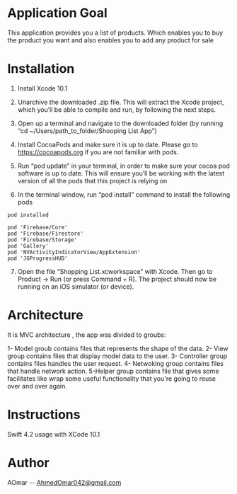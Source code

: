 

# Application Goal
This application provides you a list of products. Which enables you to buy the product you want and also enables you to add any product for sale



# Installation

1. Install  Xcode 10.1 


2. Unarchive the downloaded .zip file. This will extract the Xcode project, which you’ll be able to compile and run, by following the next steps.

3. Open up a terminal and navigate to the downloaded folder (by running “cd ~/Users/path_to_folder/Shooping List App”)

4. Install CocoaPods and make sure it is up to date. Please go to https://cocoapods.org if you are not familiar with pods.

5. Run “pod update” in your terminal, in order to make sure your cocoa pod software is up to date. This will ensure you’ll be working with the latest version of all the pods that this project is relying on

6. In the terminal window, run “pod install” command to install the following pods
```
pod installed  

pod 'Firebase/Core'
pod 'Firebase/Firestore'
pod 'Firebase/Storage'
pod 'Gallery'      
pod 'NVActivityIndicatorView/AppExtension'
pod 'JGProgressHUD'
```

7. Open the file “Shopping List.xcworkspace” with Xcode. Then go to Product -> Run (or press Command + R). The project should now be running on an iOS simulator (or device).



# Architecture 
It is MVC architecture ,   the app was divided  to  groubs:  

1- Model groub contains files that represents the shape of the data. 
2- View group contains files that display model data to the user.
3- Controller group contains files handles the user request. 
4- Netwoking group contains files that handle network action.
5-Helper group contains file that gives some facilitates like wrap some useful functionality that you're going to reuse over and over again. 



# Instructions
Swift 4.2 usage with XCode 10.1 



# Author 
AOmar --  AhmedOmar042@gmail.com


